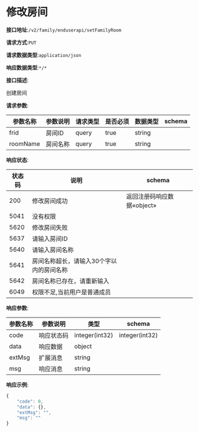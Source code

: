 # 修改房间


**接口地址**:`/v2/family/enduserapi/setFamilyRoom`


**请求方式**:`PUT`


**请求数据类型**:`application/json`


**响应数据类型**:`*/*`


**接口描述**:<p>创建房间</p>


**请求参数**:


| 参数名称 | 参数说明 | 请求类型 | 是否必须 | 数据类型 | schema |
| -------- | -------- | -------- | -------- | -------- | ------ |
| frid     | 房间ID   | query    | true     | string   |        |
| roomName | 房间名称 | query    | true     | string   |        |


**响应状态**:


| 状态码 | 说明                                     | schema                     |
| ------ | ---------------------------------------- | -------------------------- |
| 200    | 修改房间成功                             | 返回注册码响应数据«object» |
| 5041   | 没有权限                                 |                            |
| 5620   | 修改房间失败                             |                            |
| 5637   | 请输入房间ID                             |                            |
| 5640   | 请输入房间名称                           |                            |
| 5641   | 房间名称超长，请输入30个字以内的房间名称 |                            |
| 5642   | 房间名称已存在，请重新输入               |                            |
| 6049   | 权限不足,当前用户是普通成员              |                            |


**响应参数**:


| 参数名称 | 参数说明   | 类型           | schema         |
| -------- | ---------- | -------------- | -------------- |
| code     | 响应状态码 | integer(int32) | integer(int32) |
| data     | 响应数据   | object         |                |
| extMsg   | 扩展消息   | string         |                |
| msg      | 响应消息   | string         |                |


**响应示例**:
```javascript
{
	"code": 0,
	"data": {},
	"extMsg": "",
	"msg": ""
}
```
